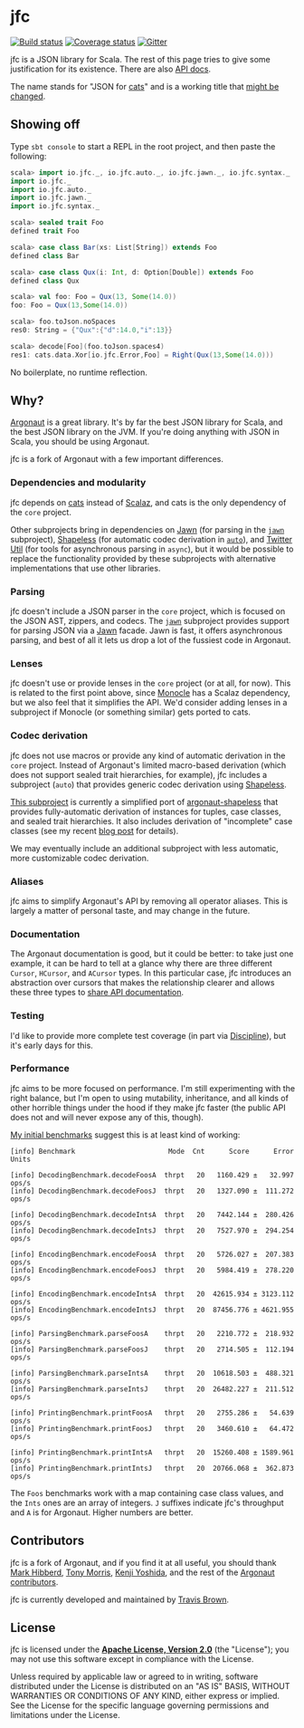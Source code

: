 # jfc

[![Build status](https://img.shields.io/travis/travisbrown/jfc/master.svg)](https://travis-ci.org/travisbrown/jfc)
[![Coverage status](https://img.shields.io/codecov/c/github/travisbrown/jfc/master.svg)](https://codecov.io/github/travisbrown/jfc)
[![Gitter](https://img.shields.io/badge/gitter-join%20chat-green.svg)](https://gitter.im/travisbrown/jfc)


jfc is a JSON library for Scala. The rest of this page tries to give some justification for its
existence. There are also [API docs][api].

The name stands for "JSON for [cats][cats]" and is a working title that
[might be changed](https://github.com/travisbrown/jfc/issues/11).

## Showing off

Type `sbt console` to start a REPL in the root project, and then paste the following:

```scala
scala> import io.jfc._, io.jfc.auto._, io.jfc.jawn._, io.jfc.syntax._
import io.jfc._
import io.jfc.auto._
import io.jfc.jawn._
import io.jfc.syntax._

scala> sealed trait Foo
defined trait Foo

scala> case class Bar(xs: List[String]) extends Foo
defined class Bar

scala> case class Qux(i: Int, d: Option[Double]) extends Foo
defined class Qux

scala> val foo: Foo = Qux(13, Some(14.0))
foo: Foo = Qux(13,Some(14.0))

scala> foo.toJson.noSpaces
res0: String = {"Qux":{"d":14.0,"i":13}}

scala> decode[Foo](foo.toJson.spaces4)
res1: cats.data.Xor[io.jfc.Error,Foo] = Right(Qux(13,Some(14.0)))
```

No boilerplate, no runtime reflection.

## Why?

[Argonaut][argonaut] is a great library. It's by far the best JSON library for Scala, and the best
JSON library on the JVM. If you're doing anything with JSON in Scala, you should be using Argonaut.

jfc is a fork of Argonaut with a few important differences.

### Dependencies and modularity

jfc depends on [cats][cats] instead of [Scalaz][scalaz], and cats is the only dependency of the
`core` project.

Other subprojects bring in dependencies on [Jawn][jawn] (for parsing in the [`jawn`][jfc-jawn]
subproject), [Shapeless][shapeless] (for automatic codec derivation in [`auto`][jfc-auto]), and
[Twitter Util][util] (for tools for asynchronous parsing in `async`), but it would be possible to
replace the functionality provided by these subprojects with alternative implementations that use
other libraries.

### Parsing

jfc doesn't include a JSON parser in the `core` project, which is focused on the JSON AST, zippers,
and codecs. The [`jawn`][jfc-jawn] subproject provides support for parsing JSON via a [Jawn][jawn]
facade. Jawn is fast, it offers asynchronous parsing, and best of all it lets us drop a lot of the
fussiest code in Argonaut.

### Lenses

jfc doesn't use or provide lenses in the `core` project (or at all, for now). This is related to
the first point above, since [Monocle][monocle] has a Scalaz dependency, but we also feel that it
simplifies the API. We'd consider adding lenses in a subproject if Monocle (or something similar)
gets ported to cats.

### Codec derivation

jfc does not use macros or provide any kind of automatic derivation in the `core` project. Instead
of Argonaut's limited macro-based derivation (which  does not support sealed trait hierarchies, for
example), jfc includes a subproject (`auto`) that provides generic codec derivation using
[Shapeless][shapeless].

[This subproject][jfc-auto] is currently a simplified port of
[argonaut-shapeless][argonaut-shapeless] that provides fully-automatic derivation of instances for
tuples, case classes, and sealed trait hierarchies. It also includes derivation of "incomplete" case classes (see my recent [blog post][incompletes] for details).

We may eventually include an additional subproject with less automatic, more
customizable codec derivation.

### Aliases

jfc aims to simplify Argonaut's API by removing all operator aliases. This is largely a matter of
personal taste, and may change in the future.

### Documentation

The Argonaut documentation is good, but it could be better: to take just one example, it can be hard
to tell at a glance why there are three different `Cursor`, `HCursor`, and `ACursor` types. In this
particular case, jfc introduces an abstraction over cursors that makes the relationship clearer and
allows these three types to [share API documentation][generic-cursor].

### Testing

I'd like to provide more complete test coverage (in part via [Discipline][discipline]), but it's
early days for this.

### Performance

jfc aims to be more focused on performance. I'm still experimenting with the right balance, but I'm
open to using mutability, inheritance, and all kinds of other horrible things under the hood if they
make jfc faster (the public API does not and will never expose any of this, though).

[My initial benchmarks][benchmarks] suggest this is at least kind of working:

```
[info] Benchmark                       Mode  Cnt      Score      Error  Units

[info] DecodingBenchmark.decodeFoosA  thrpt   20   1160.429 ±   32.997  ops/s
[info] DecodingBenchmark.decodeFoosJ  thrpt   20   1327.090 ±  111.272  ops/s

[info] DecodingBenchmark.decodeIntsA  thrpt   20   7442.144 ±  280.426  ops/s
[info] DecodingBenchmark.decodeIntsJ  thrpt   20   7527.970 ±  294.254  ops/s

[info] EncodingBenchmark.encodeFoosA  thrpt   20   5726.027 ±  207.383  ops/s
[info] EncodingBenchmark.encodeFoosJ  thrpt   20   5984.419 ±  278.220  ops/s

[info] EncodingBenchmark.encodeIntsA  thrpt   20  42615.934 ± 3123.112  ops/s
[info] EncodingBenchmark.encodeIntsJ  thrpt   20  87456.776 ± 4621.955  ops/s

[info] ParsingBenchmark.parseFoosA    thrpt   20   2210.772 ±  218.932  ops/s
[info] ParsingBenchmark.parseFoosJ    thrpt   20   2714.505 ±  112.194  ops/s

[info] ParsingBenchmark.parseIntsA    thrpt   20  10618.503 ±  488.321  ops/s
[info] ParsingBenchmark.parseIntsJ    thrpt   20  26482.227 ±  211.512  ops/s

[info] PrintingBenchmark.printFoosA   thrpt   20   2755.286 ±   54.639  ops/s
[info] PrintingBenchmark.printFoosJ   thrpt   20   3460.610 ±   64.472  ops/s

[info] PrintingBenchmark.printIntsA   thrpt   20  15260.408 ± 1589.961  ops/s
[info] PrintingBenchmark.printIntsJ   thrpt   20  20766.068 ±  362.873  ops/s
```

The `Foos` benchmarks work with a map containing case class values, and the `Ints` ones are an array
of integers. `J` suffixes indicate jfc's throughput and `A` is for Argonaut. Higher numbers are
better.

## Contributors

jfc is a fork of Argonaut, and if you find it at all useful, you should thank
[Mark Hibberd][markhibberd], [Tony Morris][tonymorris], [Kenji Yoshida][xuwei-k], and the rest of
the [Argonaut contributors][argonaut-contributors].

jfc is currently developed and maintained by [Travis Brown][travisbrown].

## License

jfc is licensed under the **[Apache License, Version 2.0][apache]** (the
"License"); you may not use this software except in compliance with the License.

Unless required by applicable law or agreed to in writing, software
distributed under the License is distributed on an "AS IS" BASIS,
WITHOUT WARRANTIES OR CONDITIONS OF ANY KIND, either express or implied.
See the License for the specific language governing permissions and
limitations under the License.

[apache]: http://www.apache.org/licenses/LICENSE-2.0
[api]: https://travisbrown.github.io/jfc/api/#io.jfc.package
[argonaut]: http://argonaut.io/
[argonaut-contributors]: https://github.com/argonaut-io/argonaut/graphs/contributors
[argonaut-shapeless]: https://github.com/alexarchambault/argonaut-shapeless
[benchmarks]: https://github.com/travisbrown/jfc/blob/topic/plugins/benchmark/src/main/scala/io/jfc/benchmark/Benchmark.scala
[cats]: https://github.com/non/cats
[discipline]: https://github.com/typelevel/discipline
[finch]: https://github.com/finagle/finch
[generic-cursor]: https://travisbrown.github.io/jfc/api/#io.jfc.GenericCursor
[incompletes]: https://meta.plasm.us/posts/2015/06/21/deriving-incomplete-type-class-instances/
[jawn]: https://github.com/non/jawn
[jfc-auto]: https://travisbrown.github.io/jfc/api/#io.jfc.auto.package
[jfc-jawn]: https://travisbrown.github.io/jfc/api/#io.jfc.jawn.package
[markhibberd]: https://github.com/markhibberd
[monocle]: https://github.com/julien-truffaut/Monocle
[scalaz]: https://github.com/scalaz/scalaz
[shapeless]: https://github.com/milessabin/shapeless
[spool]: https://twitter.github.io/util/docs/index.html#com.twitter.concurrent.Spool
[tonymorris]: https://github.com/tonymorris
[travisbrown]: https://twitter.com/travisbrown
[util]: https://github.com/twitter/util
[vkostyukov]: https://twitter.com/vkostyukov
[xuwei-k]: https://github.com/xuwei-k
